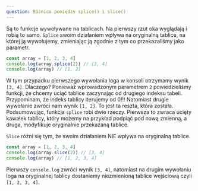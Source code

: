 ```yaml
---
question: Różnica pomiędzy splice() i slice()
---
```


Są to funkcje wywoływane na tablicach. Na pierwszy rzut oka wyglądają i robią to samo. `Splice` swoim działaniem wpływa na oryginalną tablice, na której ją wywołujemy, zmieniając ją zgodnie z tym co przekazaliśmy jako parametr.

```javascript
const array = [1, 2, 3, 4]
console.log(array.splice(2)) // [3, 4]
console.log(array) // [1, 2]
```

W tym przypadku pierwszego wywołania loga w konsoli otrzymamy wynik `[3, 4]`. Dlaczego? Ponieważ wprowadzonym parametrem `2` powiedzieliśmy funkcji, że chcemy uciąć tablice
zaczynając od drugiego indeksu tabeli. Przypominam, że indeks tablicy iterujemy od 0!!! Natomiast drugie wywołanie zwróci nam wynik `[1, 2]`. To jest ta reszta,
która została. Podsumowując, funkcja `splice` robi dwie rzeczy. Pierwsza to zwraca ucięty kawałek tablicy, który możemy na przykład podpiąć pod nową zmienną,
a druga, modyfikuje oryginalnie przekazaną tablice.
  
`Slice` różni się tym, że swoim działaniem NIE wpływa na oryginalną tablice.

```javascript
const array = [1, 2, 3, 4]
console.log(array.slice(2)) // [3, 4]
console.log(array) // [1, 2, 3, 4]
```

Pierwszy `console.log` zwróci wynik `[3, 4]`, natomiast na drugim wywołaniu loga na oryginalnej tablicy dostaniemy niezmienioną tablice wejściową czyli
`[1, 2, 3, 4]`.
